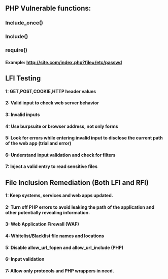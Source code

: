 ## PHP Vulnerable functions:

### Include_once()

### Include()

### require()

#### Example: http://site.com/index.php?file=/etc/passwd

## LFI Testing

#### 1: GET,POST,COOKIE,HTTP header values

#### 2: Valid input to check web server behavior

#### 3: Invalid inputs

#### 4: Use burpsuite or browser address, not only forms

#### 5: Look for errors while entering invalid input to disclose the current path of the web app (trial and error)

#### 6: Understand input validation and check for filters

#### 7: Inject a valid entry to read sensitive files

## File Inclusion Remediation (Both LFI and RFI)

#### 1: Keep systems, services and web apps updated.

#### 2: Turn off PHP errors to avoid leaking the path of the application and other potentially revealing information.

#### 3: Web Application Firewall (WAF)

#### 4: Whitelist/Blacklist file names and locations

#### 5: Disable allow_url_fopen and allow_url_include (PHP)

#### 6: Input validation

#### 7: Allow only protocols and PHP wrappers in need.
